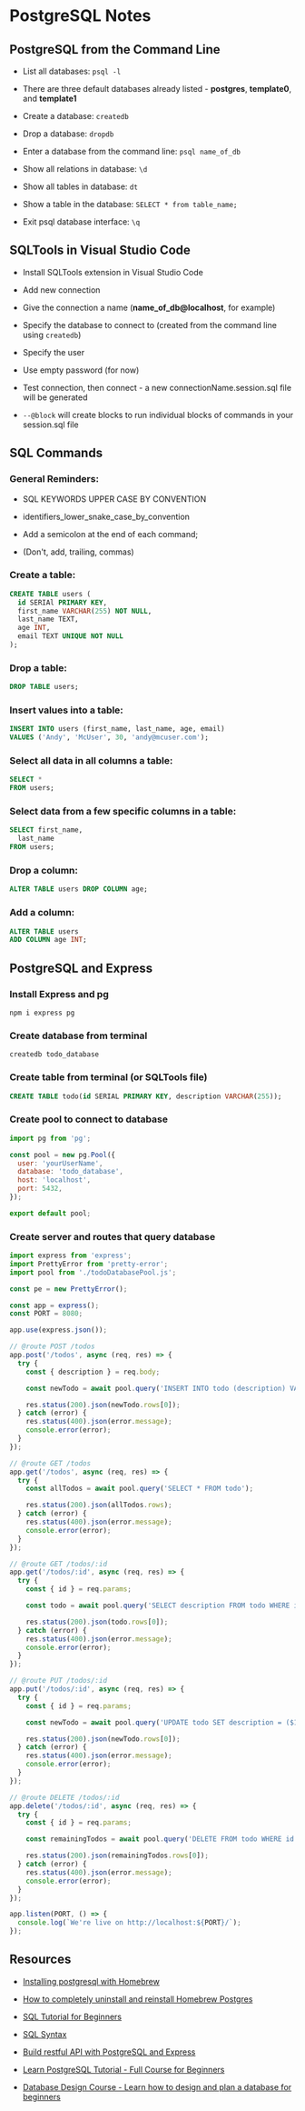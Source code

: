 # PostgreSQL Notes

## PostgreSQL from the Command Line

- List all databases: `psql -l`

- There are three default databases already listed - **postgres**, **template0**, and **template1**

- Create a database: `createdb`

- Drop a database: `dropdb`

- Enter a database from the command line: `psql name_of_db`

- Show all relations in database: `\d`

- Show all tables in database: `dt`

- Show a table in the database: `SELECT * from table_name;`

- Exit psql database interface: `\q`

## SQLTools in Visual Studio Code

- Install SQLTools extension in Visual Studio Code

- Add new connection

- Give the connection a name (**name_of_db@localhost**, for example)

- Specify the database to connect to (created from the command line using `createdb`)

- Specify the user

- Use empty password (for now)

- Test connection, then connect - a new connectionName.session.sql file will be generated

- `--@block` will create blocks to run individual blocks of commands in your session.sql file

## SQL Commands

### General Reminders:

- SQL KEYWORDS UPPER CASE BY CONVENTION

- identifiers_lower_snake_case_by_convention

- Add a semicolon at the end of each command;

- (Don't, add, trailing, commas)

### Create a table:

```sql
CREATE TABLE users (
  id SERIAl PRIMARY KEY,
  first_name VARCHAR(255) NOT NULL,
  last_name TEXT,
  age INT,
  email TEXT UNIQUE NOT NULL
);
```

### Drop a table:

```sql
DROP TABLE users;
```

### Insert values into a table:

```sql
INSERT INTO users (first_name, last_name, age, email)
VALUES ('Andy', 'McUser', 30, 'andy@mcuser.com');
```

### Select all data in all columns a table:

```sql
SELECT *
FROM users;
```

### Select data from a few specific columns in a table:

```sql
SELECT first_name,
  last_name
FROM users;
```

### Drop a column:

```sql
ALTER TABLE users DROP COLUMN age;
```

### Add a column:

```sql
ALTER TABLE users
ADD COLUMN age INT;
```

## PostgreSQL and Express

### Install Express and pg

`npm i express pg`

### Create database from terminal

`createdb todo_database`

### Create table from terminal (or SQLTools file)

```sql
CREATE TABLE todo(id SERIAL PRIMARY KEY, description VARCHAR(255));
```

### Create pool to connect to database

```javascript
import pg from 'pg';

const pool = new pg.Pool({
  user: 'yourUserName',
  database: 'todo_database',
  host: 'localhost',
  port: 5432,
});

export default pool;
```

### Create server and routes that query database

```javascript
import express from 'express';
import PrettyError from 'pretty-error';
import pool from './todoDatabasePool.js';

const pe = new PrettyError();

const app = express();
const PORT = 8080;

app.use(express.json());

// @route POST /todos
app.post('/todos', async (req, res) => {
  try {
    const { description } = req.body;

    const newTodo = await pool.query('INSERT INTO todo (description) VALUES ($1) RETURNING *', [description]);

    res.status(200).json(newTodo.rows[0]);
  } catch (error) {
    res.status(400).json(error.message);
    console.error(error);
  }
});

// @route GET /todos
app.get('/todos', async (req, res) => {
  try {
    const allTodos = await pool.query('SELECT * FROM todo');

    res.status(200).json(allTodos.rows);
  } catch (error) {
    res.status(400).json(error.message);
    console.error(error);
  }
});

// @route GET /todos/:id
app.get('/todos/:id', async (req, res) => {
  try {
    const { id } = req.params;

    const todo = await pool.query('SELECT description FROM todo WHERE id = ($1)', [id]);

    res.status(200).json(todo.rows[0]);
  } catch (error) {
    res.status(400).json(error.message);
    console.error(error);
  }
});

// @route PUT /todos/:id
app.put('/todos/:id', async (req, res) => {
  try {
    const { id } = req.params;

    const newTodo = await pool.query('UPDATE todo SET description = ($1) WHERE id = ($2) RETURNING *', [description, id]);

    res.status(200).json(newTodo.rows[0]);
  } catch (error) {
    res.status(400).json(error.message);
    console.error(error);
  }
});

// @route DELETE /todos/:id
app.delete('/todos/:id', async (req, res) => {
  try {
    const { id } = req.params;

    const remainingTodos = await pool.query('DELETE FROM todo WHERE id = ($1) RETURNING *', [id]);

    res.status(200).json(remainingTodos.rows[0]);
  } catch (error) {
    res.status(400).json(error.message);
    console.error(error);
  }
});

app.listen(PORT, () => {
  console.log(`We're live on http://localhost:${PORT}/`);
});
```

## Resources

- [Installing postgresql with Homebrew](https://formulae.brew.sh/formula/postgresql)

- [How to completely uninstall and reinstall Homebrew Postgres](https://blog.testdouble.com/posts/2021-01-28-how-to-completely-uninstall-homebrew-postgres/)

- [SQL Tutorial for Beginners](https://www.youtube.com/watch?v=tp_5c6jaNQE)

- [SQL Syntax](https://en.wikipedia.org/wiki/SQL_syntax)

- [Build restful API with PostgreSQL and Express](https://www.youtube.com/watch?v=_Mun4eOOf2Q)

- [Learn PostgreSQL Tutorial - Full Course for Beginners](https://www.youtube.com/watch?v=qw--VYLpxG4)

- [Database Design Course - Learn how to design and plan a database for beginners](https://www.youtube.com/watch?v=ztHopE5Wnpc)
